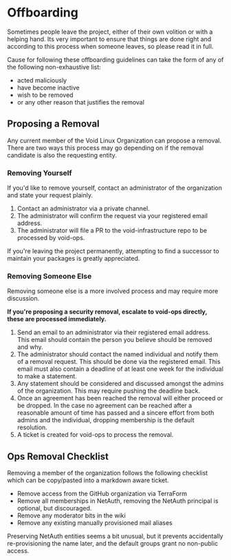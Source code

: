 # Offboarding

Sometimes people leave the project, either of their own volition or
with a helping hand.  Its very important to ensure that things are
done right and according to this process when someone leaves, so
please read it in full.

Cause for following these offboarding guidelines can take the form of
any of the following non-exhaustive list:

  * acted maliciously
  * have become inactive
  * wish to be removed
  * or any other reason that justifies the removal

## Proposing a Removal

Any current member of the Void Linux Organization can propose a
removal.  There are two ways this process may go depending on if the
removal candidate is also the requesting entity.

### Removing Yourself

If you'd like to remove yourself, contact an administrator of the
organization and state your request plainly.

  1. Contact an administrator via a private channel.
  2. The administrator will confirm the request via your registered
     email address.
  3. The administrator will file a PR to the void-infrastructure repo
     to be processed by void-ops.

If you're leaving the project permanently, attempting to find a
successor to maintain your packages is greatly appreciated.

### Removing Someone Else

Removing someone else is a more involved process and may require more
discussion.

**If you're proposing a security removal, escalate to void-ops
directly, these are processed immediately.**

  1. Send an email to an administrator via their registered email
     address.  This email should contain the person you believe should
     be removed and why.
  2. The administrator should contact the named individual and notify
     them of a removal request.  This should be done via the
     registered email.  This email must also contain a deadline of at
     least one week for the individual to make a statement.
  3. Any statement should be considered and discussed amongst the
     admins of the organization.  This may require pushing the
     deadline back.
  4. Once an agreement has been reached the removal will either
     proceed or be dropped.  In the case no agreement can be reached
     after a reasonable amount of time has passed and a sincere effort
     from both admins and the individual, dropping membership is the
     default resolution.
  5. A ticket is created for void-ops to process the removal.

## Ops Removal Checklist

Removing a member of the organization follows the following checklist
which can be copy/pasted into a markdown aware ticket.

  * Remove access from the GitHub organization via TerraForm
  * Remove all memberships in NetAuth, removing the NetAuth principal
    is optional, but discouraged.
  * Remove any moderator bits in the wiki
  * Remove any existing manually provisioned mail aliases

Preserving NetAuth entities seems a bit unusual, but it prevents
accidentally re-provisioning the name later, and the default groups
grant no non-public access.

